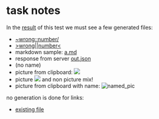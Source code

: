 # task notes
In the [result](./test_output.files/result.md) of this test
we must see a few generated files:
- [~wrong::number/](./test_output.files/wrong_number)
- [>wrong||number<](./test_output.files/wrong_number0)
- markdown sample: [a.md](./test_output.files/a.md)
- response from server [out.json](./test_output.files/out.json)
- [](./test_output.files/untitled) (no name)
- picture from clipboard: ![](<no image in clipboard>)
- picture ![](<no image in clipboard>) and non picture [](./test_output.files/untitled0) mix!
- picture from clipboard with name: ![named_pic](<no image in clipboard>)

no generation is done for links:
- [existing file](../.gitignore)
